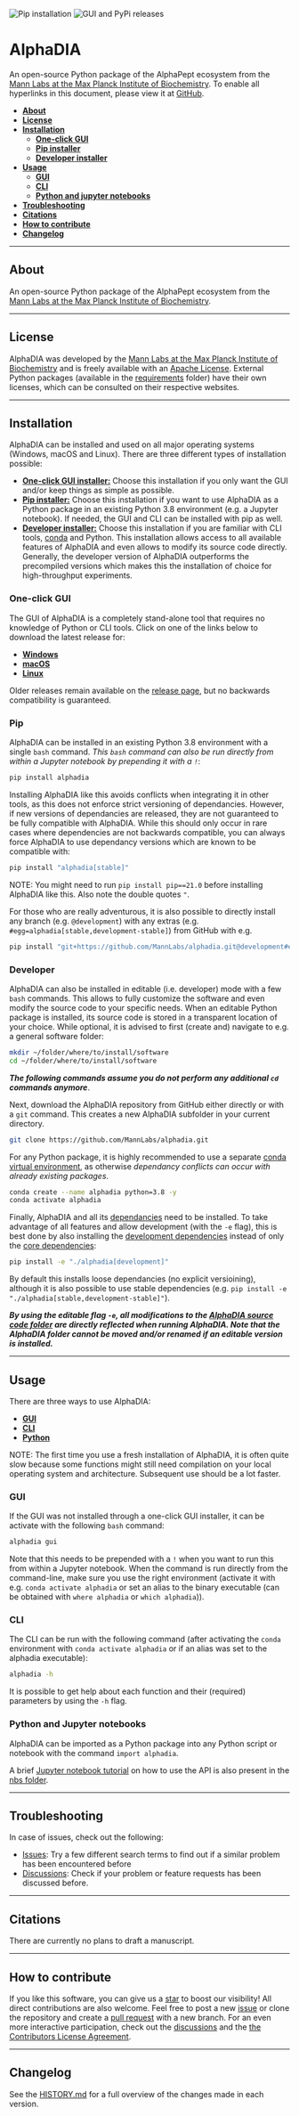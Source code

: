 ![Pip installation](https://github.com/MannLabs/alphadia/workflows/Default%20installation%20and%20tests/badge.svg)
![GUI and PyPi releases](https://github.com/MannLabs/alphadia/workflows/Publish%20on%20PyPi%20and%20release%20on%20GitHub/badge.svg)

# AlphaDIA
An open-source Python package of the AlphaPept ecosystem from the [Mann Labs at the Max Planck Institute of Biochemistry](https://www.biochem.mpg.de/mann). To enable all hyperlinks in this document, please view it at [GitHub](https://github.com/MannLabs/alphadia).

* [**About**](#about)
* [**License**](#license)
* [**Installation**](#installation)
  * [**One-click GUI**](#one-click-gui)
  * [**Pip installer**](#pip)
  * [**Developer installer**](#developer)
* [**Usage**](#usage)
  * [**GUI**](#gui)
  * [**CLI**](#cli)
  * [**Python and jupyter notebooks**](#python-and-jupyter-notebooks)
* [**Troubleshooting**](#troubleshooting)
* [**Citations**](#citations)
* [**How to contribute**](#how-to-contribute)
* [**Changelog**](#changelog)

---
## About

An open-source Python package of the AlphaPept ecosystem from the [Mann Labs at the Max Planck Institute of Biochemistry](https://www.biochem.mpg.de/mann).

---
## License

AlphaDIA was developed by the [Mann Labs at the Max Planck Institute of Biochemistry](https://www.biochem.mpg.de/mann) and is freely available with an [Apache License](LICENSE.txt). External Python packages (available in the [requirements](requirements) folder) have their own licenses, which can be consulted on their respective websites.

---
## Installation

AlphaDIA can be installed and used on all major operating systems (Windows, macOS and Linux).
There are three different types of installation possible:

* [**One-click GUI installer:**](#one-click-gui) Choose this installation if you only want the GUI and/or keep things as simple as possible.
* [**Pip installer:**](#pip) Choose this installation if you want to use AlphaDIA as a Python package in an existing Python 3.8 environment (e.g. a Jupyter notebook). If needed, the GUI and CLI can be installed with pip as well.
* [**Developer installer:**](#developer) Choose this installation if you are familiar with CLI tools, [conda](https://docs.conda.io/en/latest/) and Python. This installation allows access to all available features of AlphaDIA and even allows to modify its source code directly. Generally, the developer version of AlphaDIA outperforms the precompiled versions which makes this the installation of choice for high-throughput experiments.

### One-click GUI

The GUI of AlphaDIA is a completely stand-alone tool that requires no knowledge of Python or CLI tools. Click on one of the links below to download the latest release for:

* [**Windows**](https://github.com/MannLabs/alphadia/releases/latest/download/alphadia_gui_installer_windows.exe)
* [**macOS**](https://github.com/MannLabs/alphadia/releases/latest/download/alphadia_gui_installer_macos.pkg)
* [**Linux**](https://github.com/MannLabs/alphadia/releases/latest/download/alphadia_gui_installer_linux.deb)

Older releases remain available on the [release page](https://github.com/MannLabs/alphadia/releases), but no backwards compatibility is guaranteed.

### Pip

AlphaDIA can be installed in an existing Python 3.8 environment with a single `bash` command. *This `bash` command can also be run directly from within a Jupyter notebook by prepending it with a `!`*:

```bash
pip install alphadia
```

Installing AlphaDIA like this avoids conflicts when integrating it in other tools, as this does not enforce strict versioning of dependancies. However, if new versions of dependancies are released, they are not guaranteed to be fully compatible with AlphaDIA. While this should only occur in rare cases where dependencies are not backwards compatible, you can always force AlphaDIA to use dependancy versions which are known to be compatible with:

```bash
pip install "alphadia[stable]"
```

NOTE: You might need to run `pip install pip==21.0` before installing AlphaDIA like this. Also note the double quotes `"`.

For those who are really adventurous, it is also possible to directly install any branch (e.g. `@development`) with any extras (e.g. `#egg=alphadia[stable,development-stable]`) from GitHub with e.g.

```bash
pip install "git+https://github.com/MannLabs/alphadia.git@development#egg=alphadia[stable,development-stable]"
```

### Developer

AlphaDIA can also be installed in editable (i.e. developer) mode with a few `bash` commands. This allows to fully customize the software and even modify the source code to your specific needs. When an editable Python package is installed, its source code is stored in a transparent location of your choice. While optional, it is advised to first (create and) navigate to e.g. a general software folder:

```bash
mkdir ~/folder/where/to/install/software
cd ~/folder/where/to/install/software
```

***The following commands assume you do not perform any additional `cd` commands anymore***.

Next, download the AlphaDIA repository from GitHub either directly or with a `git` command. This creates a new AlphaDIA subfolder in your current directory.

```bash
git clone https://github.com/MannLabs/alphadia.git
```

For any Python package, it is highly recommended to use a separate [conda virtual environment](https://docs.conda.io/en/latest/), as otherwise *dependancy conflicts can occur with already existing packages*.

```bash
conda create --name alphadia python=3.8 -y
conda activate alphadia
```

Finally, AlphaDIA and all its [dependancies](requirements) need to be installed. To take advantage of all features and allow development (with the `-e` flag), this is best done by also installing the [development dependencies](requirements/requirements_development.txt) instead of only the [core dependencies](requirements/requirements.txt):

```bash
pip install -e "./alphadia[development]"
```

By default this installs loose dependancies (no explicit versioining), although it is also possible to use stable dependencies (e.g. `pip install -e "./alphadia[stable,development-stable]"`).

***By using the editable flag `-e`, all modifications to the [AlphaDIA source code folder](alphadia ) are directly reflected when running AlphaDIA. Note that the AlphaDIA folder cannot be moved and/or renamed if an editable version is installed.***

---
## Usage

There are three ways to use AlphaDIA:

* [**GUI**](#gui)
* [**CLI**](#cli)
* [**Python**](#python-and-jupyter-notebooks)

NOTE: The first time you use a fresh installation of AlphaDIA, it is often quite slow because some functions might still need compilation on your local operating system and architecture. Subsequent use should be a lot faster.

### GUI

If the GUI was not installed through a one-click GUI installer, it can be activate with the following `bash` command:

```bash
alphadia gui
```

Note that this needs to be prepended with a `!` when you want to run this from within a Jupyter notebook. When the command is run directly from the command-line, make sure you use the right environment (activate it with e.g. `conda activate alphadia` or set an alias to the binary executable (can be obtained with `where alphadia` or `which alphadia`)).

### CLI

The CLI can be run with the following command (after activating the `conda` environment with `conda activate alphadia` or if an alias was set to the alphadia executable):

```bash
alphadia -h
```

It is possible to get help about each function and their (required) parameters by using the `-h` flag.

### Python and Jupyter notebooks

AlphaDIA can be imported as a Python package into any Python script or notebook with the command `import alphadia`.

A brief [Jupyter notebook tutorial](nbs/tutorial.ipynb) on how to use the API is also present in the [nbs folder](nbs).

---
## Troubleshooting

In case of issues, check out the following:

* [Issues](https://github.com/MannLabs/alphadia/issues): Try a few different search terms to find out if a similar problem has been encountered before
* [Discussions](https://github.com/MannLabs/alphadia/discussions): Check if your problem or feature requests has been discussed before.

---
## Citations

There are currently no plans to draft a manuscript.

---
## How to contribute

If you like this software, you can give us a [star](https://github.com/MannLabs/alphadia/stargazers) to boost our visibility! All direct contributions are also welcome. Feel free to post a new [issue](https://github.com/MannLabs/alphadia/issues) or clone the repository and create a [pull request](https://github.com/MannLabs/alphadia/pulls) with a new branch. For an even more interactive participation, check out the [discussions](https://github.com/MannLabs/alphadia/discussions) and the [the Contributors License Agreement](misc/CLA.md).

---
## Changelog

See the [HISTORY.md](HISTORY.md) for a full overview of the changes made in each version.
